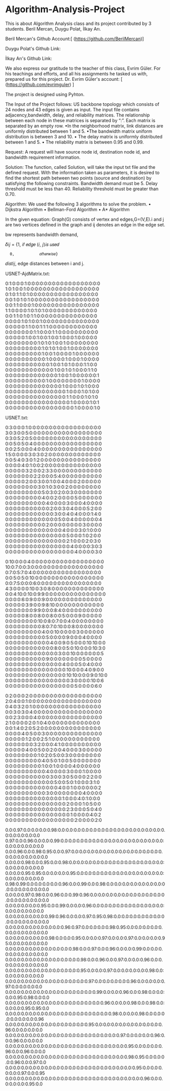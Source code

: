 # Algorithm-Analysis-Project
This is about Algorithm Analysis class and its project contributed by 3 students. Beril Mercan, Duygu Polat, İlkay Arı.

Beril Mercan's Github Account:[
(https://github.com/BerilMercan)]


Duygu Polat's Github Link:

İlkay Arı's Github Link:

We also express our gratitude to the teacher of this class, Evrim Güler. For his teachings and efforts, and all his assignments he tasked us with, prepared us for this project. Dr. Evrim Güler's account: [
(https://github.com/evrimguler) ]

The project is designed using Pyhton.

 The Input of the Project follows: US backbone topology which consists of 24 nodes and 43 edges is given as input. The input file contains adjacency,bandwidth, delay, and reliability matrices. The relationship between each node in these matrices is separated by “:”. Each matrix is separated by an empty row. 
•In the neighborhood matrix, link distances are uniformly distributed between 1 and 5.
•The bandwidth matrix uniform distribution is between 3 and 10.
• The delay matrix is uniformly distributed between 1 and 5.
• The reliability matrix is between 0.95 and 0.99.

Request: A request will have source node id, destination node id, and bandwidth requirement information.

Solution: The function, called Solution, will take the input txt file and the defined request. With the information taken as
parameters, it is desired to find the shortest path between two points (source and destination) by satisfying the following constraints.
Bandwidth demand must be 5. Delay threshold must be less than 40. Reliability threshold must be greater than 0.70. 

Algorithm: We used the following 3 algorithms to solve the problem.
• Dijkstra Algorithm
• Bellman-Ford Algorithm
• A* Algorithm

In the given equation:  Graph(G) consists of vertex and edges,G=(V,E).i and j are two vertices defined in the graph and ij denotes an edge in the edge set.

bw represents bandwidth demand,

𝛿𝑖𝑗 = {1, 𝑖𝑓 𝑒𝑑𝑔𝑒 (𝑖, 𝑗)𝑖𝑠 𝑢𝑠𝑒𝑑

      0,           𝑜𝑡h𝑒𝑟𝑤𝑖𝑠𝑒}

𝑑𝑖𝑠𝑡𝑖𝑗, edge distances between i and j.

USNET-AjdMatrix.txt:

0:1:0:0:0:1:0:0:0:0:0:0:0:0:0:0:0:0:0:0:0:0:0:0
1:0:1:0:0:1:0:0:0:0:0:0:0:0:0:0:0:0:0:0:0:0:0:0
0:1:0:1:1:0:1:0:0:0:0:0:0:0:0:0:0:0:0:0:0:0:0:0
0:0:1:0:1:0:1:0:0:0:0:0:0:0:0:0:0:0:0:0:0:0:0:0
0:0:1:1:0:0:0:1:0:0:0:0:0:0:0:0:0:0:0:0:0:0:0:0
1:1:0:0:0:0:1:0:1:0:1:0:0:0:0:0:0:0:0:0:0:0:0:0
0:0:1:1:0:1:0:1:1:0:0:0:0:0:0:0:0:0:0:0:0:0:0:0
0:0:0:0:1:0:1:0:0:1:0:0:0:0:0:0:0:0:0:0:0:0:0:0
0:0:0:0:0:1:1:0:0:1:1:1:0:0:0:0:0:0:0:0:0:0:0:0
0:0:0:0:0:0:0:1:1:0:0:0:1:1:0:0:0:0:0:0:0:0:0:0
0:0:0:0:0:1:0:0:1:0:0:1:0:0:1:0:0:0:1:0:0:0:0:0
0:0:0:0:0:0:0:0:1:0:1:0:1:0:0:1:0:0:0:0:0:0:0:0
0:0:0:0:0:0:0:0:0:1:0:1:0:1:0:0:1:0:0:0:0:0:0:0
0:0:0:0:0:0:0:0:0:1:0:0:1:0:0:0:0:1:0:0:0:0:0:0
0:0:0:0:0:0:0:0:0:0:1:0:0:0:0:1:0:0:0:1:0:0:0:0
0:0:0:0:0:0:0:0:0:0:0:1:0:0:1:0:1:0:0:0:1:1:0:0
0:0:0:0:0:0:0:0:0:0:0:0:1:0:0:1:0:1:0:0:0:1:1:0
0:0:0:0:0:0:0:0:0:0:0:0:0:1:0:0:1:0:0:0:0:0:0:1
0:0:0:0:0:0:0:0:0:0:1:0:0:0:0:0:0:0:0:1:0:0:0:0
0:0:0:0:0:0:0:0:0:0:0:0:0:0:1:0:0:0:1:0:1:0:0:0
0:0:0:0:0:0:0:0:0:0:0:0:0:0:0:1:0:0:0:1:0:1:0:0
0:0:0:0:0:0:0:0:0:0:0:0:0:0:0:1:1:0:0:0:1:0:1:0
0:0:0:0:0:0:0:0:0:0:0:0:0:0:0:0:1:0:0:0:0:1:0:1
0:0:0:0:0:0:0:0:0:0:0:0:0:0:0:0:0:1:0:0:0:0:1:0


USNET.txt: 

0:3:0:0:0:1:0:0:0:0:0:0:0:0:0:0:0:0:0:0:0:0:0:0
3:0:3:0:0:5:0:0:0:0:0:0:0:0:0:0:0:0:0:0:0:0:0:0
0:3:0:5:2:0:5:0:0:0:0:0:0:0:0:0:0:0:0:0:0:0:0:0
0:0:5:0:5:0:4:0:0:0:0:0:0:0:0:0:0:0:0:0:0:0:0:0
0:0:2:5:0:0:0:4:0:0:0:0:0:0:0:0:0:0:0:0:0:0:0:0
1:5:0:0:0:0:3:0:3:0:2:0:0:0:0:0:0:0:0:0:0:0:0:0
0:0:5:4:0:3:0:1:2:0:0:0:0:0:0:0:0:0:0:0:0:0:0:0
0:0:0:0:4:0:1:0:0:2:0:0:0:0:0:0:0:0:0:0:0:0:0:0
0:0:0:0:0:3:2:0:0:2:3:3:0:0:0:0:0:0:0:0:0:0:0:0
0:0:0:0:0:0:0:2:2:0:0:0:5:4:0:0:0:0:0:0:0:0:0:0
0:0:0:0:0:2:0:0:3:0:0:1:0:0:4:0:0:0:2:0:0:0:0:0
0:0:0:0:0:0:0:0:3:0:1:0:3:0:0:2:0:0:0:0:0:0:0:0
0:0:0:0:0:0:0:0:0:5:0:3:0:2:0:0:3:0:0:0:0:0:0:0
0:0:0:0:0:0:0:0:0:4:0:0:2:0:0:0:0:5:0:0:0:0:0:0
0:0:0:0:0:0:0:0:0:0:4:0:0:0:0:3:0:0:0:4:0:0:0:0
0:0:0:0:0:0:0:0:0:0:0:2:0:0:3:0:4:0:0:0:5:2:0:0
0:0:0:0:0:0:0:0:0:0:0:0:3:0:0:4:0:4:0:0:0:1:4:0
0:0:0:0:0:0:0:0:0:0:0:0:0:5:0:0:4:0:0:0:0:0:0:4
0:0:0:0:0:0:0:0:0:0:2:0:0:0:0:0:0:0:0:3:0:0:0:0
0:0:0:0:0:0:0:0:0:0:0:0:0:0:4:0:0:0:3:0:1:0:0:0
0:0:0:0:0:0:0:0:0:0:0:0:0:0:0:5:0:0:0:1:0:2:0:0
0:0:0:0:0:0:0:0:0:0:0:0:0:0:0:2:1:0:0:0:2:0:3:0
0:0:0:0:0:0:0:0:0:0:0:0:0:0:0:0:4:0:0:0:0:3:0:3
0:0:0:0:0:0:0:0:0:0:0:0:0:0:0:0:0:4:0:0:0:0:3:0

0:10:0:0:0:4:0:0:0:0:0:0:0:0:0:0:0:0:0:0:0:0:0:0
10:0:7:0:0:3:0:0:0:0:0:0:0:0:0:0:0:0:0:0:0:0:0:0
0:7:0:5:7:0:4:0:0:0:0:0:0:0:0:0:0:0:0:0:0:0:0:0
0:0:5:0:5:0:10:0:0:0:0:0:0:0:0:0:0:0:0:0:0:0:0:0
0:0:7:5:0:0:0:6:0:0:0:0:0:0:0:0:0:0:0:0:0:0:0:0
4:3:0:0:0:0:10:0:3:0:8:0:0:0:0:0:0:0:0:0:0:0:0:0
0:0:4:10:0:10:0:9:9:0:0:0:0:0:0:0:0:0:0:0:0:0:0:0
0:0:0:0:6:0:9:0:0:9:0:0:0:0:0:0:0:0:0:0:0:0:0:0
0:0:0:0:0:3:9:0:0:9:8:10:0:0:0:0:0:0:0:0:0:0:0:0
0:0:0:0:0:0:0:9:9:0:0:0:8:4:0:0:0:0:0:0:0:0:0:0
0:0:0:0:0:8:0:0:8:0:0:8:0:0:5:0:0:0:9:0:0:0:0:0
0:0:0:0:0:0:0:0:10:0:8:0:7:0:0:4:0:0:0:0:0:0:0:0
0:0:0:0:0:0:0:0:0:8:0:7:0:10:0:0:8:0:0:0:0:0:0:0
0:0:0:0:0:0:0:0:0:4:0:0:10:0:0:0:0:3:0:0:0:0:0:0
0:0:0:0:0:0:0:0:0:0:5:0:0:0:0:9:0:0:0:4:0:0:0:0
0:0:0:0:0:0:0:0:0:0:0:4:0:0:9:0:5:0:0:0:10:10:0:0
0:0:0:0:0:0:0:0:0:0:0:0:8:0:0:5:0:10:0:0:0:10:3:0
0:0:0:0:0:0:0:0:0:0:0:0:0:3:0:0:10:0:0:0:0:0:0:5
0:0:0:0:0:0:0:0:0:0:9:0:0:0:0:0:0:0:0:5:0:0:0:0
0:0:0:0:0:0:0:0:0:0:0:0:0:0:4:0:0:0:5:0:4:0:0:0
0:0:0:0:0:0:0:0:0:0:0:0:0:0:0:10:0:0:0:4:0:9:0:0
0:0:0:0:0:0:0:0:0:0:0:0:0:0:0:10:10:0:0:0:9:0:10:0
0:0:0:0:0:0:0:0:0:0:0:0:0:0:0:0:3:0:0:0:0:10:0:6
0:0:0:0:0:0:0:0:0:0:0:0:0:0:0:0:0:5:0:0:0:0:6:0

0:2:0:0:0:2:0:0:0:0:0:0:0:0:0:0:0:0:0:0:0:0:0:0
2:0:4:0:0:1:0:0:0:0:0:0:0:0:0:0:0:0:0:0:0:0:0:0
0:4:0:3:2:0:1:0:0:0:0:0:0:0:0:0:0:0:0:0:0:0:0:0
0:0:3:0:3:0:4:0:0:0:0:0:0:0:0:0:0:0:0:0:0:0:0:0
0:0:2:3:0:0:0:4:0:0:0:0:0:0:0:0:0:0:0:0:0:0:0:0
2:1:0:0:0:0:2:0:1:0:4:0:0:0:0:0:0:0:0:0:0:0:0:0
0:0:1:4:0:2:0:5:2:0:0:0:0:0:0:0:0:0:0:0:0:0:0:0
0:0:0:0:4:0:5:0:0:3:0:0:0:0:0:0:0:0:0:0:0:0:0:0
0:0:0:0:0:1:2:0:0:2:5:1:0:0:0:0:0:0:0:0:0:0:0:0
0:0:0:0:0:0:0:3:2:0:0:0:4:1:0:0:0:0:0:0:0:0:0:0
0:0:0:0:0:4:0:0:5:0:0:2:0:0:4:0:0:0:3:0:0:0:0:0
0:0:0:0:0:0:0:0:1:0:2:0:5:0:0:3:0:0:0:0:0:0:0:0
0:0:0:0:0:0:0:0:0:4:0:5:0:1:0:0:5:0:0:0:0:0:0:0
0:0:0:0:0:0:0:0:0:1:0:0:1:0:0:0:0:4:0:0:0:0:0:0
0:0:0:0:0:0:0:0:0:0:4:0:0:0:0:3:0:0:0:1:0:0:0:0
0:0:0:0:0:0:0:0:0:0:0:3:0:0:3:0:5:0:0:0:2:2:0:0
0:0:0:0:0:0:0:0:0:0:0:0:5:0:0:5:0:1:0:0:0:3:1:0
0:0:0:0:0:0:0:0:0:0:0:0:0:4:0:0:1:0:0:0:0:0:0:2
0:0:0:0:0:0:0:0:0:0:3:0:0:0:0:0:0:0:0:4:0:0:0:0
0:0:0:0:0:0:0:0:0:0:0:0:0:0:1:0:0:0:4:0:1:0:0:0
0:0:0:0:0:0:0:0:0:0:0:0:0:0:0:2:0:0:0:1:0:5:0:0
0:0:0:0:0:0:0:0:0:0:0:0:0:0:0:2:3:0:0:0:5:0:4:0
0:0:0:0:0:0:0:0:0:0:0:0:0:0:0:0:1:0:0:0:0:4:0:2
0:0:0:0:0:0:0:0:0:0:0:0:0:0:0:0:0:2:0:0:0:0:2:0

0.0:0.97:0.0:0.0:0.0:0.98:0.0:0.0:0.0:0.0:0.0:0.0:0.0:0.0:0.0:0.0:0.0:0.0:0.0:0.0:0.0:0.0:0.0:0.0
0.97:0.0:0.96:0.0:0.0:0.99:0.0:0.0:0.0:0.0:0.0:0.0:0.0:0.0:0.0:0.0:0.0:0.0:0.0:0.0:0.0:0.0:0.0:0.0
0.0:0.96:0.0:0.98:0.95:0.0:0.97:0.0:0.0:0.0:0.0:0.0:0.0:0.0:0.0:0.0:0.0:0.0:0.0:0.0:0.0:0.0:0.0:0.0
0.0:0.0:0.98:0.0:0.95:0.0:0.98:0.0:0.0:0.0:0.0:0.0:0.0:0.0:0.0:0.0:0.0:0.0:0.0:0.0:0.0:0.0:0.0:0.0
0.0:0.0:0.95:0.95:0.0:0.0:0.0:0.95:0.0:0.0:0.0:0.0:0.0:0.0:0.0:0.0:0.0:0.0:0.0:0.0:0.0:0.0:0.0:0.0
0.98:0.99:0.0:0.0:0.0:0.0:0.96:0.0:0.99:0.0:0.98:0.0:0.0:0.0:0.0:0.0:0.0:0.0:0.0:0.0:0.0:0.0:0.0:0.0
0.0:0.0:0.97:0.98:0.0:0.96:0.0:0.99:0.96:0.0:0.0:0.0:0.0:0.0:0.0:0.0:0.0:0.0:0.0:0.0:0.0:0.0:0.0:0.0
0.0:0.0:0.0:0.0:0.95:0.0:0.99:0.0:0.0:0.96:0.0:0.0:0.0:0.0:0.0:0.0:0.0:0.0:0.0:0.0:0.0:0.0:0.0:0.0
0.0:0.0:0.0:0.0:0.0:0.99:0.96:0.0:0.0:0.97:0.95:0.98:0.0:0.0:0.0:0.0:0.0:0.0:0.0:0.0:0.0:0.0:0.0:0.0
0.0:0.0:0.0:0.0:0.0:0.0:0.0:0.96:0.97:0.0:0.0:0.0:0.98:0.95:0.0:0.0:0.0:0.0:0.0:0.0:0.0:0.0:0.0:0.0
0.0:0.0:0.0:0.0:0.0:0.98:0.0:0.0:0.95:0.0:0.0:0.97:0.0:0.0:0.97:0.0:0.0:0.0:0.95:0.0:0.0:0.0:0.0:0.0
0.0:0.0:0.0:0.0:0.0:0.0:0.0:0.0:0.98:0.0:0.97:0.0:0.96:0.0:0.0:0.99:0.0:0.0:0.0:0.0:0.0:0.0:0.0:0.0
0.0:0.0:0.0:0.0:0.0:0.0:0.0:0.0:0.0:0.98:0.0:0.96:0.0:0.97:0.0:0.0:0.96:0.0:0.0:0.0:0.0:0.0:0.0:0.0
0.0:0.0:0.0:0.0:0.0:0.0:0.0:0.0:0.0:0.95:0.0:0.0:0.97:0.0:0.0:0.0:0.0:0.98:0.0:0.0:0.0:0.0:0.0:0.0
0.0:0.0:0.0:0.0:0.0:0.0:0.0:0.0:0.0:0.0:0.97:0.0:0.0:0.0:0.0:0.96:0.0:0.0:0.0:0.97:0.0:0.0:0.0:0.0
0.0:0.0:0.0:0.0:0.0:0.0:0.0:0.0:0.0:0.0:0.0:0.99:0.0:0.0:0.96:0.0:0.98:0.0:0.0:0.0:0.95:0.98:0.0:0.0
0.0:0.0:0.0:0.0:0.0:0.0:0.0:0.0:0.0:0.0:0.0:0.0:0.96:0.0:0.0:0.98:0.0:0.98:0.0:0.0:0.0:0.95:0.95:0.0
0.0:0.0:0.0:0.0:0.0:0.0:0.0:0.0:0.0:0.0:0.0:0.0:0.0:0.98:0.0:0.0:0.98:0.0:0.0:0.0:0.0:0.0:0.0:0.96
0.0:0.0:0.0:0.0:0.0:0.0:0.0:0.0:0.0:0.0:0.95:0.0:0.0:0.0:0.0:0.0:0.0:0.0:0.0:0.96:0.0:0.0:0.0:0.0
0.0:0.0:0.0:0.0:0.0:0.0:0.0:0.0:0.0:0.0:0.0:0.0:0.0:0.0:0.97:0.0:0.0:0.0:0.96:0.0:0.96:0.0:0.0:0.0
0.0:0.0:0.0:0.0:0.0:0.0:0.0:0.0:0.0:0.0:0.0:0.0:0.0:0.0:0.0:0.95:0.0:0.0:0.0:0.96:0.0:0.96:0.0:0.0
0.0:0.0:0.0:0.0:0.0:0.0:0.0:0.0:0.0:0.0:0.0:0.0:0.0:0.0:0.0:0.98:0.95:0.0:0.0:0.0:0.96:0.0:0.97:0.0
0.0:0.0:0.0:0.0:0.0:0.0:0.0:0.0:0.0:0.0:0.0:0.0:0.0:0.0:0.0:0.0:0.95:0.0:0.0:0.0:0.0:0.97:0.0:0.95
0.0:0.0:0.0:0.0:0.0:0.0:0.0:0.0:0.0:0.0:0.0:0.0:0.0:0.0:0.0:0.0:0.0:0.96:0.0:0.0:0.0:0.0:0.95:0.0


